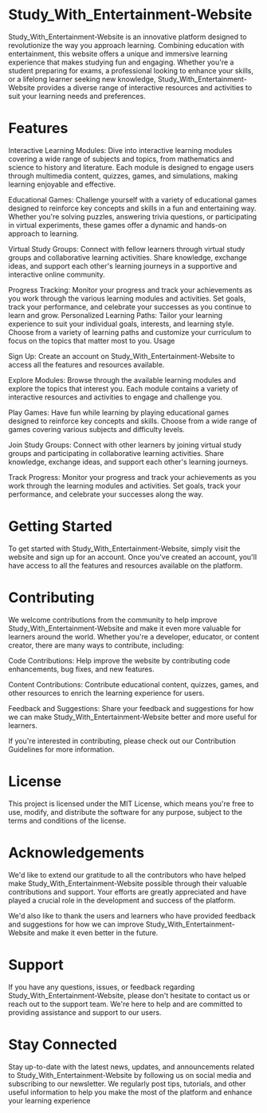 # Study_With_Entertainment-Website

Study_With_Entertainment-Website is an innovative platform designed to revolutionize the way you approach learning. Combining education with entertainment, this website offers a unique and immersive learning experience that makes studying fun and engaging. Whether you're a student preparing for exams, a professional looking to enhance your skills, or a lifelong learner seeking new knowledge, Study_With_Entertainment-Website provides a diverse range of interactive resources and activities to suit your learning needs and preferences.

# Features
Interactive Learning Modules: 
Dive into interactive learning modules covering a wide range of subjects and topics, from mathematics and science to history and literature. Each module is designed to engage users through multimedia content, quizzes, games, and simulations, making learning enjoyable and effective.

Educational Games: 
Challenge yourself with a variety of educational games designed to reinforce key concepts and skills in a fun and entertaining way. Whether you're solving puzzles, answering trivia questions, or participating in virtual experiments, these games offer a dynamic and hands-on approach to learning.

Virtual Study Groups: 
Connect with fellow learners through virtual study groups and collaborative learning activities. Share knowledge, exchange ideas, and support each other's learning journeys in a supportive and interactive online community.

Progress Tracking: 
Monitor your progress and track your achievements as you work through the various learning modules and activities. Set goals, track your performance, and celebrate your successes as you continue to learn and grow.
Personalized Learning Paths: Tailor your learning experience to suit your individual goals, interests, and learning style. Choose from a variety of learning paths and customize your curriculum to focus on the topics that matter most to you.
Usage

Sign Up: 
Create an account on Study_With_Entertainment-Website to access all the features and resources available.

Explore Modules: 
Browse through the available learning modules and explore the topics that interest you. Each module contains a variety of interactive resources and activities to engage and challenge you.

Play Games: 
Have fun while learning by playing educational games designed to reinforce key concepts and skills. Choose from a wide range of games covering various subjects and difficulty levels.

Join Study Groups: 
Connect with other learners by joining virtual study groups and participating in collaborative learning activities. Share knowledge, exchange ideas, and support each other's learning journeys.

Track Progress: 
Monitor your progress and track your achievements as you work through the learning modules and activities. Set goals, track your performance, and celebrate your successes along the way.

# Getting Started
To get started with Study_With_Entertainment-Website, simply visit the website and sign up for an account. Once you've created an account, you'll have access to all the features and resources available on the platform.

# Contributing
We welcome contributions from the community to help improve Study_With_Entertainment-Website and make it even more valuable for learners around the world. Whether you're a developer, educator, or content creator, there are many ways to contribute, including:

Code Contributions: Help improve the website by contributing code enhancements, bug fixes, and new features.

Content Contributions: Contribute educational content, quizzes, games, and other resources to enrich the learning experience for users.

Feedback and Suggestions: Share your feedback and suggestions for how we can make Study_With_Entertainment-Website better and more useful for learners.

If you're interested in contributing, please check out our Contribution Guidelines for more information.

# License
This project is licensed under the MIT License, which means you're free to use, modify, and distribute the software for any purpose, subject to the terms and conditions of the license.

# Acknowledgements
We'd like to extend our gratitude to all the contributors who have helped make Study_With_Entertainment-Website possible through their valuable contributions and support. Your efforts are greatly appreciated and have played a crucial role in the development and success of the platform.

We'd also like to thank the users and learners who have provided feedback and suggestions for how we can improve Study_With_Entertainment-Website and make it even better in the future.

# Support
If you have any questions, issues, or feedback regarding Study_With_Entertainment-Website, please don't hesitate to contact us or reach out to the support team. We're here to help and are committed to providing assistance and support to our users.

# Stay Connected
Stay up-to-date with the latest news, updates, and announcements related to Study_With_Entertainment-Website by following us on social media and subscribing to our newsletter. We regularly post tips, tutorials, and other useful information to help you make the most of the platform and enhance your learning experience
